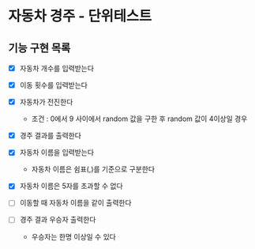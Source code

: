 # 자동차 경주 - 단위테스트
## 기능 구현 목록

- [X] 자동차 개수를 입력받는다
- [X] 이동 횟수를 입력받는다
- [X] 자동차가 전진한다
    - 조건 : 0에서 9 사이에서 random 값을 구한 후 random 값이 4이상일 경우
- [X]  경주 결과를 출력한다


- [X] 자동차 이름을 입력받는다
  - 자동차 이름은 쉼표(,)를 기준으로 구분한다
- [X] 자동차 이름은 5자를 초과할 수 없다
- [ ] 이동할 때 자동차 이름을 같이 출력한다
- [ ] 경주 결과 우승자 출력한다
  - 우승자는 한명 이상일 수 있다
